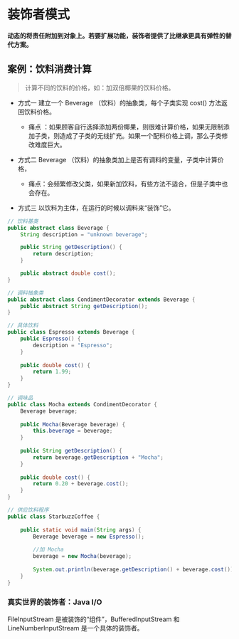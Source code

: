 # 装饰者模式
**动态的将责任附加到对象上。若要扩展功能，装饰者提供了比继承更具有弹性的替代方案。**
## 案例：饮料消费计算
> 计算不同的饮料的价格，如：加双倍椰果的饮料价格。

- 方式一
建立一个 Beverage （饮料）的抽象类，每个子类实现 cost() 方法返回饮料价格。
	- 痛点 ：如果顾客自行选择添加两份椰果，则很难计算价格，如果无限制添加子类，则造成了子类的无线扩充。如果一个配料价格上调，那么子类修改难度巨大。

- 方式二
Beverage （饮料）的抽象类加上是否有调料的变量，子类中计算价格，
	- 痛点：会频繁修改父类，如果新加饮料，有些方法不适合，但是子类中也会存在。

- 方式三
以饮料为主体，在运行的时候以调料来“装饰”它。
```java
// 饮料基类
public abstract class Beverage {
	String description = "unknown beverage";

	public String getDescription() {
		return description;
	}

	public abstract double cost();
} 

// 调料抽象类
public abstract class CondimentDecorator extends Beverage {
	public abstract String getDescription();
}

// 具体饮料
public class Espresso extends Beverage {
	public Espresso() {
		description = "Espresso";
	}
	
	public double cost() {
		return 1.99;
	}
}

// 调味品
public class Mocha extends CondimentDecorator {
	Beverage beverage;
	
	public Mocha(Beverage beverage) {
		this.beverage = beverage;
	}
	
	public String getDescription() {
		return beverage.getDescription + "Mocha";
	}
	
	public double cost() {
		return 0.20 + beverage.cost();
	}
}

// 供应饮料程序
public class StarbuzzCoffee {
	
	public static void main(String args) {
		Beverage beverage = new Espresso();
		
		//加 Mocha
		beverage = new Mocha(beverage);
		
		System.out.println(beverage.getDescription() + beverage.cost());
	}
}
```

### 真实世界的装饰者：Java I/O

FileInputStream 是被装饰的“组件”，BufferedInputStream 和 LineNumberInputStream 是一个具体的装饰者。
